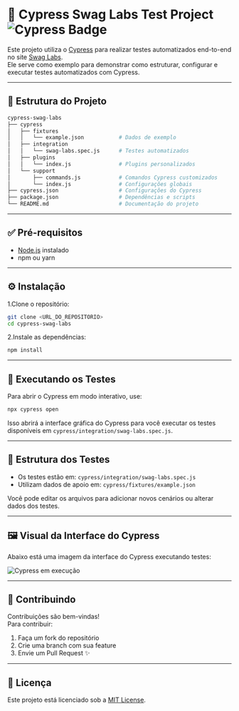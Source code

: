 # 🧪 Cypress Swag Labs Test Project ![Cypress Badge](https://img.shields.io/badge/tested%20with-Cypress-00b140.svg)

Este projeto utiliza o [Cypress](https://www.cypress.io/) para realizar testes automatizados end-to-end no site [Swag Labs](https://www.saucedemo.com/).  
Ele serve como exemplo para demonstrar como estruturar, configurar e executar testes automatizados com Cypress.

---

## 📁 Estrutura do Projeto

```bash
cypress-swag-labs
├── cypress
│   ├── fixtures
│   │   └── example.json           # Dados de exemplo
│   ├── integration
│   │   └── swag-labs.spec.js      # Testes automatizados
│   ├── plugins
│   │   └── index.js               # Plugins personalizados
│   └── support
│       ├── commands.js            # Comandos Cypress customizados
│       └── index.js               # Configurações globais
├── cypress.json                   # Configurações do Cypress
├── package.json                   # Dependências e scripts
└── README.md                      # Documentação do projeto
```

---

## ✅ Pré-requisitos

- [Node.js](https://nodejs.org/) instalado
- npm ou yarn

---

## ⚙️ Instalação

1.Clone o repositório:

```bash
git clone <URL_DO_REPOSITORIO>
cd cypress-swag-labs
```

2.Instale as dependências:

```bash
npm install
```

---

## 🚀 Executando os Testes

Para abrir o Cypress em modo interativo, use:

```bash
npx cypress open
```

Isso abrirá a interface gráfica do Cypress para você executar os testes disponíveis em `cypress/integration/swag-labs.spec.js`.

---

## 🧪 Estrutura dos Testes

- Os testes estão em: `cypress/integration/swag-labs.spec.js`
- Utilizam dados de apoio em: `cypress/fixtures/example.json`

Você pode editar os arquivos para adicionar novos cenários ou alterar dados dos testes.

---

## 🖼️ Visual da Interface do Cypress

Abaixo está uma imagem da interface do Cypress executando testes:

![Cypress em execução](https://raw.githubusercontent.com/cypress-io/cypress/develop/media/cypress-app.png)

---

## 🤝 Contribuindo

Contribuições são bem-vindas!  
Para contribuir:

1. Faça um fork do repositório
2. Crie uma branch com sua feature
3. Envie um Pull Request ✨

---

## 📄 Licença

Este projeto está licenciado sob a [MIT License](LICENSE).
